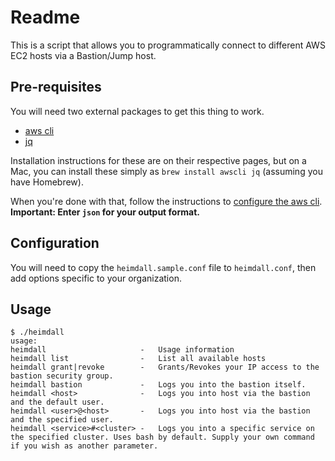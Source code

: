 # Readme

This is a script that allows you to programmatically connect to different AWS EC2 hosts via a Bastion/Jump host.

## Pre-requisites
You will need two external packages to get this thing to work.  
- [aws cli](https://github.com/aws/aws-cli)
- [jq](https://stedolan.github.io/jq/)

Installation instructions for these are on their respective pages, but on a Mac, you can install these simply as `brew install awscli jq` (assuming you have Homebrew).  

When you're done with that, follow the instructions to [configure the aws cli](http://docs.aws.amazon.com/cli/latest/userguide/cli-chap-getting-started.html). **Important: Enter `json` for your output format.**

## Configuration
You will need to copy the `heimdall.sample.conf` file to `heimdall.conf`, then add options specific to your organization.

## Usage

    $ ./heimdall
    usage:
    heimdall                     -   Usage information  
    heimdall list                -   List all available hosts  
    heimdall grant|revoke        -   Grants/Revokes your IP access to the bastion security group.  
    heimdall bastion             -   Logs you into the bastion itself.
    heimdall <host>              -   Logs you into host via the bastion and the default user.  
    heimdall <user>@<host>       -   Logs you into host via the bastion and the specified user.
    heimdall <service>#<cluster> -   Logs you into a specific service on the specified cluster. Uses bash by default. Supply your own command if you wish as another parameter.
